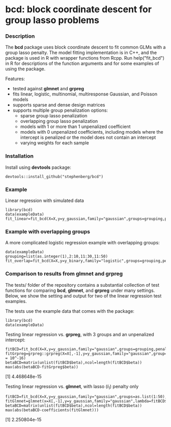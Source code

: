 # bcd: block coordinate descent for group lasso problems

### Description

The **bcd** package uses block coordinate descent to fit common GLMs with a group lasso penalty. The model fitting implementation is in C++, and the package is used in R with wrapper functions from Rcpp. Run help("fit_bcd") in R for descriptions of the function arguments and for some examples of using the package.

Features:

* tested against **glmnet** and **grpreg**
* fits linear, logistic, multinomial, multiresponse Gaussian, and Poisson models
* supports sparse and dense design matrices
* supports multiple group penalization options:
  * sparse group lasso penalization
  * overlapping group lasso penalization
  * models with 1 or more than 1 unpenalized coefficient
  * models with 0 unpenalized coefficients, including models where the intercept is penalized or the model does not contain an intercept
  * varying weights for each sample
  
### Installation

Install using **devtools** package:

```
devtools::install_github("stephenberg/bcd")
```

### Example

Linear regression with simulated data

```
library(bcd)
data(exampleData)
fit_linear=fit_bcd(X=X,y=y_gaussian,family="gaussian",groups=grouping,penaltyFactor=penaltyFactor)
```

### Example with overlapping groups

A more complicated logistic regression example with overlapping groups:

```
data(exampleData)
grouping=list(as.integer(1),2:10,11:30,11:50)
fit_overlap=fit_bcd(X=X,y=y_binary,family="logistic",groups=grouping,penaltyFactor=penaltyFactor)
```

### Comparison to results from glmnet and grpreg

The tests/ folder of the repository contains a substantial collection of test functions for comparing **bcd**, **glmnet**, and **grpreg** under many settings. Below, we show the setting and output for two of the linear regression test examples.

The tests use the example data that comes with the package:

```
library(bcd)
data(exampleData)
```

Testing linear regression vs. **grpreg**, with 3 groups and an unpenalized intercept:

```
fitBCD=fit_bcd(X=X,y=y_gaussian,family="gaussian",groups=grouping,penaltyFactor=penaltyFactor)
fitGrpreg=grpreg::grpreg(X=X[,-1],y=y_gaussian,family="gaussian",group=c(rep(1,9),rep(2,20),rep(3,20)),eps = 10^-16)
betaBCD=matrix(unlist(fitBCD$beta),ncol=length(fitBCD$beta))
max(abs(betaBCD-fitGrpreg$beta))
```
[1] 4.468648e-15

Testing linear regression vs. **glmnet**, with lasso (*l*<sub>1</sub>) penalty only

```
fitBCD=fit_bcd(X=X,y=y_gaussian,family="gaussian",groups=as.list(1:50),penaltyFactor=c(0,rep(1,49)),tol=10^-12)
fitGlmnet=glmnet(x=X[,-1],y=y_gaussian,family="gaussian",lambda=fitBCD$lambda*sqrt(n),thresh=10^-30)
betaBCD=matrix(unlist(fitBCD$beta),ncol=length(fitBCD$beta))
max(abs(betaBCD-coefficients(fitGlmnet)))
```
[1] 2.250804e-15
